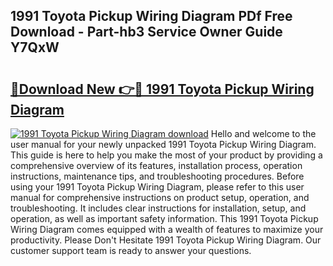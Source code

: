## 1991 Toyota Pickup Wiring Diagram PDf Free Download - Part-hb3 Service Owner Guide Y7QxW

# <h2><a href="http://dfrtw74.blite.top/?on=1991+Toyota+Pickup+Wiring+Diagram">🔗Download New 👉🔴 1991 Toyota Pickup Wiring Diagram</a></h2>

[![1991 Toyota Pickup Wiring Diagram download](https://i.imgur.com/lujVjoI.png)](http://dfrtw74.blite.top/?on=1991+Toyota+Pickup+Wiring+Diagram)
Hello and welcome to the user manual for your newly unpacked 1991 Toyota Pickup Wiring Diagram. This guide is here to help you make the most of your product by providing a comprehensive overview of its features, installation process, operation instructions, maintenance tips, and troubleshooting procedures. Before using your 1991 Toyota Pickup Wiring Diagram, please refer to this user manual for comprehensive instructions on product setup, operation, and troubleshooting. It includes clear instructions for installation, setup, and operation, as well as important safety information. This 1991 Toyota Pickup Wiring Diagram comes equipped with a wealth of features to maximize your productivity. Please Don't Hesitate 1991 Toyota Pickup Wiring Diagram. Our customer support team is ready to answer your questions.
